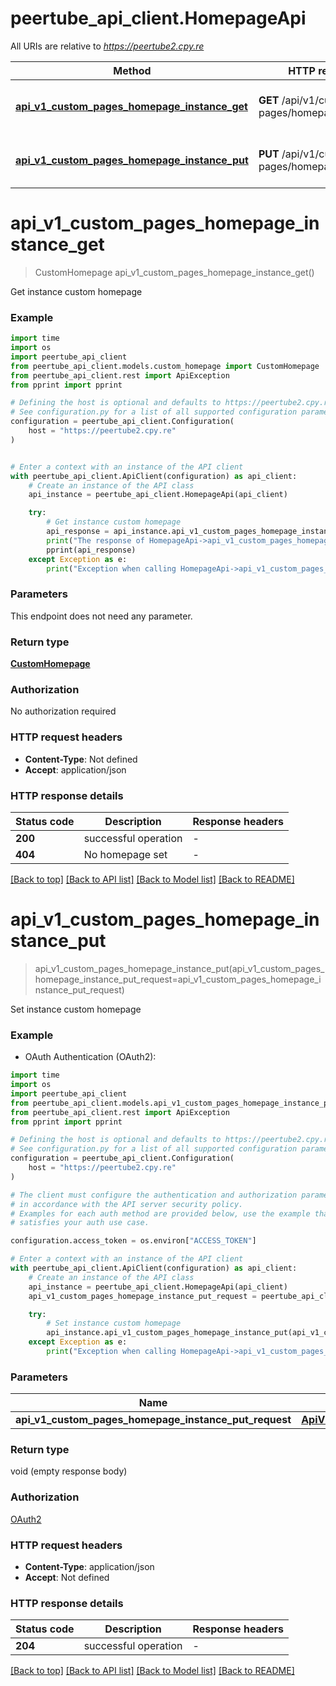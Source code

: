 # peertube_api_client.HomepageApi

All URIs are relative to *https://peertube2.cpy.re*

Method | HTTP request | Description
------------- | ------------- | -------------
[**api_v1_custom_pages_homepage_instance_get**](HomepageApi.md#api_v1_custom_pages_homepage_instance_get) | **GET** /api/v1/custom-pages/homepage/instance | Get instance custom homepage
[**api_v1_custom_pages_homepage_instance_put**](HomepageApi.md#api_v1_custom_pages_homepage_instance_put) | **PUT** /api/v1/custom-pages/homepage/instance | Set instance custom homepage


# **api_v1_custom_pages_homepage_instance_get**
> CustomHomepage api_v1_custom_pages_homepage_instance_get()

Get instance custom homepage

### Example

```python
import time
import os
import peertube_api_client
from peertube_api_client.models.custom_homepage import CustomHomepage
from peertube_api_client.rest import ApiException
from pprint import pprint

# Defining the host is optional and defaults to https://peertube2.cpy.re
# See configuration.py for a list of all supported configuration parameters.
configuration = peertube_api_client.Configuration(
    host = "https://peertube2.cpy.re"
)


# Enter a context with an instance of the API client
with peertube_api_client.ApiClient(configuration) as api_client:
    # Create an instance of the API class
    api_instance = peertube_api_client.HomepageApi(api_client)

    try:
        # Get instance custom homepage
        api_response = api_instance.api_v1_custom_pages_homepage_instance_get()
        print("The response of HomepageApi->api_v1_custom_pages_homepage_instance_get:\n")
        pprint(api_response)
    except Exception as e:
        print("Exception when calling HomepageApi->api_v1_custom_pages_homepage_instance_get: %s\n" % e)
```


### Parameters
This endpoint does not need any parameter.

### Return type

[**CustomHomepage**](CustomHomepage.md)

### Authorization

No authorization required

### HTTP request headers

 - **Content-Type**: Not defined
 - **Accept**: application/json

### HTTP response details
| Status code | Description | Response headers |
|-------------|-------------|------------------|
**200** | successful operation |  -  |
**404** | No homepage set |  -  |

[[Back to top]](#) [[Back to API list]](../README.md#documentation-for-api-endpoints) [[Back to Model list]](../README.md#documentation-for-models) [[Back to README]](../README.md)

# **api_v1_custom_pages_homepage_instance_put**
> api_v1_custom_pages_homepage_instance_put(api_v1_custom_pages_homepage_instance_put_request=api_v1_custom_pages_homepage_instance_put_request)

Set instance custom homepage

### Example

* OAuth Authentication (OAuth2):
```python
import time
import os
import peertube_api_client
from peertube_api_client.models.api_v1_custom_pages_homepage_instance_put_request import ApiV1CustomPagesHomepageInstancePutRequest
from peertube_api_client.rest import ApiException
from pprint import pprint

# Defining the host is optional and defaults to https://peertube2.cpy.re
# See configuration.py for a list of all supported configuration parameters.
configuration = peertube_api_client.Configuration(
    host = "https://peertube2.cpy.re"
)

# The client must configure the authentication and authorization parameters
# in accordance with the API server security policy.
# Examples for each auth method are provided below, use the example that
# satisfies your auth use case.

configuration.access_token = os.environ["ACCESS_TOKEN"]

# Enter a context with an instance of the API client
with peertube_api_client.ApiClient(configuration) as api_client:
    # Create an instance of the API class
    api_instance = peertube_api_client.HomepageApi(api_client)
    api_v1_custom_pages_homepage_instance_put_request = peertube_api_client.ApiV1CustomPagesHomepageInstancePutRequest() # ApiV1CustomPagesHomepageInstancePutRequest |  (optional)

    try:
        # Set instance custom homepage
        api_instance.api_v1_custom_pages_homepage_instance_put(api_v1_custom_pages_homepage_instance_put_request=api_v1_custom_pages_homepage_instance_put_request)
    except Exception as e:
        print("Exception when calling HomepageApi->api_v1_custom_pages_homepage_instance_put: %s\n" % e)
```


### Parameters

Name | Type | Description  | Notes
------------- | ------------- | ------------- | -------------
 **api_v1_custom_pages_homepage_instance_put_request** | [**ApiV1CustomPagesHomepageInstancePutRequest**](ApiV1CustomPagesHomepageInstancePutRequest.md)|  | [optional] 

### Return type

void (empty response body)

### Authorization

[OAuth2](../README.md#OAuth2)

### HTTP request headers

 - **Content-Type**: application/json
 - **Accept**: Not defined

### HTTP response details
| Status code | Description | Response headers |
|-------------|-------------|------------------|
**204** | successful operation |  -  |

[[Back to top]](#) [[Back to API list]](../README.md#documentation-for-api-endpoints) [[Back to Model list]](../README.md#documentation-for-models) [[Back to README]](../README.md)

